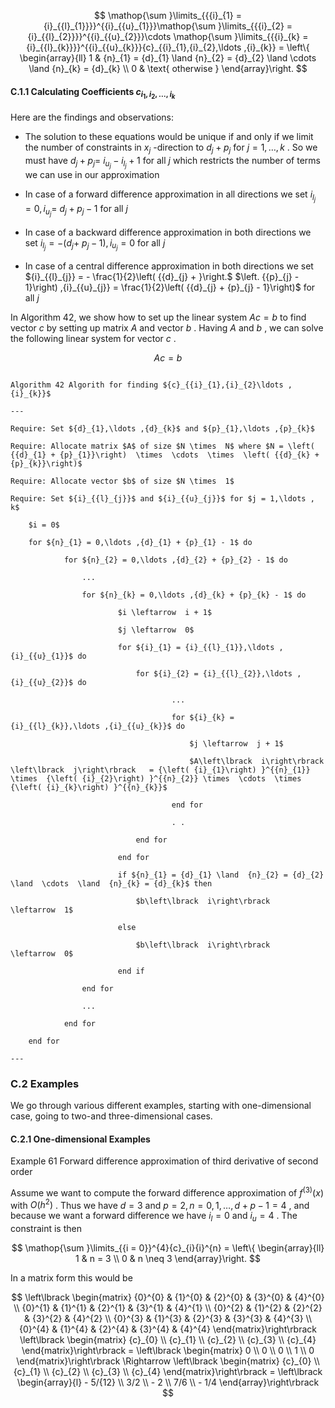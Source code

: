 $$
\mathop{\sum }\limits_{{{i}_{1} = {i}_{{l}_{1}}}}^{{i}_{{u}_{1}}}\mathop{\sum }\limits_{{{i}_{2} = {i}_{{l}_{2}}}}^{{i}_{{u}_{2}}}\cdots \mathop{\sum }\limits_{{{i}_{k} = {i}_{{l}_{k}}}}^{{i}_{{u}_{k}}}{c}_{{i}_{1},{i}_{2},\ldots ,{i}_{k}} = \left\{  \begin{array}{ll} 1 & {n}_{1} = {d}_{1} \land  {n}_{2} = {d}_{2} \land  \cdots  \land  {n}_{k} = {d}_{k} \\  0 & \text{ otherwise } \end{array}\right.
$$

#### C.1.1 Calculating Coefficients ${c}_{{i}_{1},{i}_{2},\ldots ,{i}_{k}}$

Here are the findings and observations:

- The solution to these equations would be unique if and only if we limit the number of constraints in ${x}_{j}$ -direction to ${d}_{j} + {p}_{j}$ for $j = 1,\ldots , k$ . So we must have ${d}_{j} + {p}_{j} =$ ${i}_{{u}_{j}} - {i}_{{l}_{j}} + 1$ for all $j$ which restricts the number of terms we can use in our approximation

- In case of a forward difference approximation in all directions we set ${i}_{{l}_{j}} = 0,{i}_{{u}_{j}} =$ ${d}_{j} + {p}_{j} - 1$ for all $j$

- In case of a backward difference approximation in both directions we set ${i}_{{l}_{j}} =  - \left( {{d}_{j} + }\right.$ $\left. {{p}_{j} - 1}\right) ,{i}_{{u}_{j}} = 0$ for all $j$

- In case of a central difference approximation in both directions we set ${i}_{{l}_{j}} =  - \frac{1}{2}\left( {{d}_{j} + }\right.$ $\left. {{p}_{j} - 1}\right) ,{i}_{{u}_{j}} = \frac{1}{2}\left( {{d}_{j} + {p}_{j} - 1}\right)$ for all $j$

In Algorithm 42, we show how to set up the linear system ${Ac} = b$ to find vector $c$ by setting up matrix $A$ and vector $b$ . Having $A$ and $b$ , we can solve the following linear system for vector $c$ .

$$
{Ac} = b \tag{C.3}
$$

```

Algorithm 42 Algorith for finding ${c}_{{i}_{1},{i}_{2}\ldots ,{i}_{k}}$

---

Require: Set ${d}_{1},\ldots ,{d}_{k}$ and ${p}_{1},\ldots ,{p}_{k}$

Require: Allocate matrix $A$ of size $N \times  N$ where $N = \left( {{d}_{1} + {p}_{1}}\right)  \times  \cdots  \times  \left( {{d}_{k} + {p}_{k}}\right)$

Require: Allocate vector $b$ of size $N \times  1$

Require: Set ${i}_{{l}_{j}}$ and ${i}_{{u}_{j}}$ for $j = 1,\ldots , k$

	$i = 0$

	for ${n}_{1} = 0,\ldots ,{d}_{1} + {p}_{1} - 1$ do

			for ${n}_{2} = 0,\ldots ,{d}_{2} + {p}_{2} - 1$ do

				...

				for ${n}_{k} = 0,\ldots ,{d}_{k} + {p}_{k} - 1$ do

						$i \leftarrow  i + 1$

						$j \leftarrow  0$

						for ${i}_{1} = {i}_{{l}_{1}},\ldots ,{i}_{{u}_{1}}$ do

							for ${i}_{2} = {i}_{{l}_{2}},\ldots ,{i}_{{u}_{2}}$ do

									...

									for ${i}_{k} = {i}_{{l}_{k}},\ldots ,{i}_{{u}_{k}}$ do

										$j \leftarrow  j + 1$

										$A\left\lbrack  i\right\rbrack  \left\lbrack  j\right\rbrack   = {\left( {i}_{1}\right) }^{{n}_{1}} \times  {\left( {i}_{2}\right) }^{{n}_{2}} \times  \cdots  \times  {\left( {i}_{k}\right) }^{{n}_{k}}$

									end for

									. .

							end for

						end for

						if ${n}_{1} = {d}_{1} \land  {n}_{2} = {d}_{2} \land  \cdots  \land  {n}_{k} = {d}_{k}$ then

							$b\left\lbrack  i\right\rbrack   \leftarrow  1$

						else

							$b\left\lbrack  i\right\rbrack   \leftarrow  0$

						end if

				end for

				...

			end for

	end for

---
```

### C.2 Examples

We go through various different examples, starting with one-dimensional case, going to two-and three-dimensional cases.

#### C.2.1 One-dimensional Examples

Example 61 Forward difference approximation of third derivative of second order

Assume we want to compute the forward difference approximation of ${f}^{\left( 3\right) }\left( x\right)$ with $O\left( {h}^{2}\right)$ . Thus we have $d = 3$ and $p = 2, n = 0,1,\ldots , d + p - 1 = 4$ , and because we want a forward difference we have ${i}_{l} = 0$ and ${i}_{u} = 4$ . The constraint is then

$$
\mathop{\sum }\limits_{{i = 0}}^{4}{c}_{i}{i}^{n} = \left\{  \begin{array}{ll} 1 & n = 3 \\  0 & n \neq  3 \end{array}\right.
$$

In a matrix form this would be

$$
\left\lbrack  \begin{matrix} {0}^{0} & {1}^{0} & {2}^{0} & {3}^{0} & {4}^{0} \\  {0}^{1} & {1}^{1} & {2}^{1} & {3}^{1} & {4}^{1} \\  {0}^{2} & {1}^{2} & {2}^{2} & {3}^{2} & {4}^{2} \\  {0}^{3} & {1}^{3} & {2}^{3} & {3}^{3} & {4}^{3} \\  {0}^{4} & {1}^{4} & {2}^{4} & {3}^{4} & {4}^{4} \end{matrix}\right\rbrack  \left\lbrack  \begin{matrix} {c}_{0} \\  {c}_{1} \\  {c}_{2} \\  {c}_{3} \\  {c}_{4} \end{matrix}\right\rbrack   = \left\lbrack  \begin{matrix} 0 \\  0 \\  0 \\  1 \\  0 \end{matrix}\right\rbrack   \Rightarrow  \left\lbrack  \begin{matrix} {c}_{0} \\  {c}_{1} \\  {c}_{2} \\  {c}_{3} \\  {c}_{4} \end{matrix}\right\rbrack   = \left\lbrack  \begin{array}{l}  - 5/{12} \\  3/2 \\   - 2 \\  7/6 \\   - 1/4 \end{array}\right\rbrack
$$